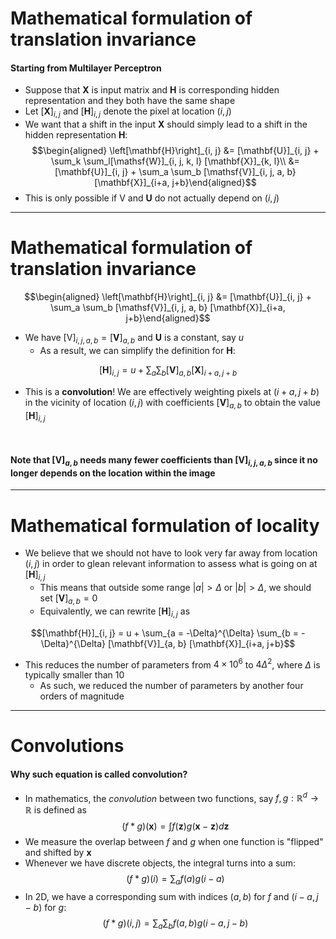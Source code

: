 # Mathematical formulation of translation invariance

#### Starting from Multilayer Perceptron
* Suppose that $\mathbf{X}$ is input matrix and $\mathbf{H}$ is corresponding hidden representation and they both have the same shape
* Let $[\mathbf{X}]_{i, j}$ and $[\mathbf{H}]_{i, j}$ denote the pixel
at location $(i,j)$
* We want that  a shift in the input $\mathbf{X}$ should simply lead to a shift in the hidden representation $\mathbf{H}$:
$$\begin{aligned} \left[\mathbf{H}\right]_{i, j} &= [\mathbf{U}]_{i, j} + \sum_k \sum_l[\mathsf{W}]_{i, j, k, l}  [\mathbf{X}]_{k, l}\\ &=  [\mathbf{U}]_{i, j} +
\sum_a \sum_b [\mathsf{V}]_{i, j, a, b}  [\mathbf{X}]_{i+a, j+b}\end{aligned}$$
* This is only possible if $\mathsf{V}$ and $\mathbf{U}$ do not actually depend on $(i, j)$

---

# Mathematical formulation of translation invariance
<div></div>

$$\begin{aligned} \left[\mathbf{H}\right]_{i, j} &=  [\mathbf{U}]_{i, j} +
\sum_a \sum_b [\mathsf{V}]_{i, j, a, b}  [\mathbf{X}]_{i+a, j+b}\end{aligned}$$

* We have $[\mathsf{V}]_{i, j, a, b} = [\mathbf{V}]_{a, b}$ and $\mathbf{U}$ is a constant, say $u$
	* As a result, we can simplify the definition for $\mathbf{H}$:

$$[\mathbf{H}]_{i, j} = u + \sum_a\sum_b [\mathbf{V}]_{a, b}  [\mathbf{X}]_{i+a, j+b}$$

* This is a **convolution**!
We are effectively weighting pixels at $(i+a, j+b)$
in the vicinity of location $(i, j)$ with coefficients $[\mathbf{V}]_{a, b}$
to obtain the value $[\mathbf{H}]_{i, j}$

<br>

#### Note that $[\mathbf{V}]_{a, b}$ needs many fewer coefficients than $[\mathsf{V}]_{i, j, a, b}$ since it no longer depends on the location within the image


---

# Mathematical formulation of locality

* We believe that we should not have to look very far away from location $(i, j)$ in order to glean relevant information to assess what is going on at $[\mathbf{H}]_{i, j}$
	* This means that outside some range $|a|> \Delta$ or $|b| > \Delta$,
we should set $[\mathbf{V}]_{a, b} = 0$
	* Equivalently, we can rewrite $[\mathbf{H}]_{i, j}$ as

$$[\mathbf{H}]_{i, j} = u + \sum_{a = -\Delta}^{\Delta} \sum_{b = -\Delta}^{\Delta} [\mathbf{V}]_{a, b}  [\mathbf{X}]_{i+a, j+b}$$

* This reduces the number of parameters from $4 \times 10^6$ to $4 \Delta^2$, where $\Delta$ is typically smaller than $10$
	* As such, we reduced the number of parameters by another four orders of magnitude

---
# Convolutions
#### Why such equation is called **convolution**?

* In mathematics, the *convolution* between two functions, say $f, g: \mathbb{R}^d \to \mathbb{R}$ is defined as
$$(f * g)(\mathbf{x}) = \int f(\mathbf{z}) g(\mathbf{x}-\mathbf{z}) d\mathbf{z}$$
* We measure the overlap between $f$ and $g$ when one function is "flipped" and shifted by $\mathbf{x}$
* Whenever we have discrete objects, the integral turns into a sum:
$$(f * g)(i) = \sum_a f(a) g(i-a)$$
* In 2D, we have a corresponding sum
with indices $(a, b)$ for $f$ and $(i-a, j-b)$ for $g$:
$$(f * g)(i, j) = \sum_a\sum_b f(a, b) g(i-a, j-b)$$

